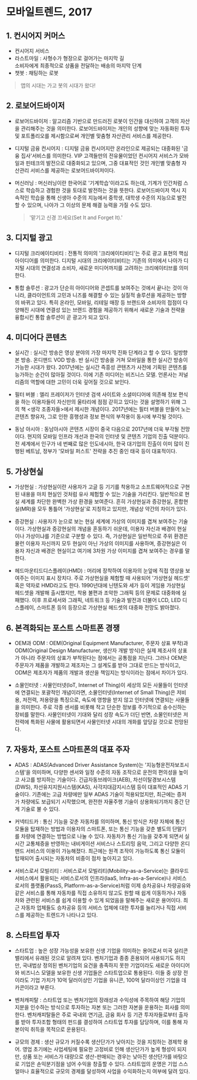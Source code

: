 # 모바일트렌드, 2017
## 1. 컨시어지 커머스
- 컨시어지 서비스
- 라스트마일 : 사형수가 형장으로 걸어가는 마지막 길  
  소비자에게 최종적으로 상품을 전달하는 배송의 마지막 단계
- 챗봇 : 채팅하는 로봇

> 앱의 시대는 가고 봇의 시대가 왔다!

## 2. 로보어드바이저
- 로보어드바이저
  : 알고리즘 기반으로 만드러진 로봇이 인간을 대신하여 고객의 자산을 관리해주는 것을 의미한다. 로보어드바이저는 개인의 성향에 맞는 자동화된 투자 및 포트폴리오를 제시함으로써 개인별 맞춤형 자산관리 서비스를 제공한다.

- 디지털 금융 컨시어지
  : 디지털 금융 컨시어지란 온라인으로 제공되는 대중화된 '금융 집사'서비스를 의미한다. VIP 고객들만의 전유물이었던 컨시어지 서비스가 모바일과 핀테크의 발전으로 대중화되고 있으며, 그중 대표적인 것인 개인별 맞춤형 자산관리 서비스를 제공하는 로보어드바이저이다.

- 머신러닝
  : 머신러닝이란 한국어로 '기계학습'이라고도 하는데, 기계가 인간처럼 스스로 학습하고 경험한 것을 토대로 발전하는 것을 뜻한다. 로보어드바이저 역시 지속적인 학습을 통해 신생아 수준의 지능에서 중학생, 대학생 수준의 지능으로 발전할 수 있으며, 나아가 그 이상의 문제 해결 능력을 가질 수도 있다.

  > '맡기고 신경 끄세요(Set It and Forget It).'

## 3. 디지털 광고
- 디지털 크리에이티비티
  : 전통적 의미의 '크리에이티비티'는 주로 광고 표현의 핵심 아이디어를 의미한다. 디지털 시대의 크리에이티비티는 기존의 의미에서 나아가 디지털 시대의 연결성과 소비자, 새로운 미디어까지를 고려하는 크리에이티브를 의미한다.

- 통합 솔루션
  : 광고가 단순히 아이디어와 콘셉트를 보여주는 것에서 끝나는 것이 아니라, 클라이언트의 고민과 니즈를 해결할 수 있는 실질적 솔루션을 제공하는 방향의 바뀌고 있다. 특히 온라인, 모바일, 리테일 매장 등 브랜드와 소비자의 접점이 다양해진 시대에 연결성 있는 브랜드 경험을 제공하기 위해서 새로운 기술과 전략을 융합시킨 통합 솔루션이 곧 광고가 되고 있다.

## 4. 미디어다 콘텐츠
- 실시간
  : 실시간 방송은 영상 분야의 가장 마지막 진화 단계라고 할 수 있다. 일방향 본 방송. 온디맨드 VOD 방송. 반 실시간 방송을 거쳐 모바일을 통한 실시간 방송이 가능한 시대가 왔다. 2017년에는 실시간 즉흥성 콘텐츠가 사전에 기획된 콘텐츠를 능가하는 순간이 많아질 것이다. 이에 기존 미디어는 비즈니스 모델. 언론사는 저널리즘의 역할에 대한 고민이 더욱 깊어질 것으로 보인다.

- 필터 버블
  : 엘리 프레이저가 인터넷 검색 사이트와 소셜미디어에 의존해 정보 편식을 하는 이용자들이 자신만의 울타리에 점점 갇히고 있다는 것을 설명하기 위해 그의 책 <생각 조종자들>에서 제시한 개념이다. 2017년에는 필터 버블을 만들어 노는 콘텐츠 향유자, 그로 인한 흥행성과 정보 편식의 부작용이 동시에 부각될 것이다.

- 동남 아시아
  : 동남아시아 콘텐츠 시장이 중국 다음으로 2017년에 더욱 부각될 전망이다. 현지의 모바일 인프라 개선과 한국의 인터넷 및 콘텐츠 기업의 진출 덕분이다. 전 세계에서 인구가 네 번째로 많은 인도네시아, 한국 대기업의 진출이 이미 많이 진행된 베트남, 정부가 '모바일 퍼스트' 전략을 추진 중인 태국 등이 대표적이다.

## 5. 가상현실
- 가상현실
  : 가상현실이란 사용자가 고글 등 기기를 착용하고 소프트웨어적으로 구현된 내용을 마치 현실인 것처럼 유사 체험할 수 있는 기술을 가리킨다. 일반적으로 현실 세계를 차단한 완벽한 가상 환경을 보여준다. 흔히 가상현실과 증강현실, 혼합현실(MR)을 모두 통틀어 '가상현실'로 지칭하고 있지만, 개념상 약간의 차이가 있다.

- 증강현실
  : 사용자가 눈으로 보는 현실 세계에 가상의 이미지를 겹쳐 보여주는 기술이다. 가상현실과 증강현실의 개념을 혼동하기 쉬운데, 이용자 자신과 배경이 현실이나 가상이냐를 기준으로 구분할 수 있다. 즉, 가상현실은 일반적으로 주위 환경은 물런 이용자 자신까지 모두 현실이 아닌 가상의 이미지를 사용하며, 증강현실은 이용자 자신과 배경은 현실이고 여기에 3차원 가상 이미지를 겹쳐 보여주는 경우를 말한다.

- 헤드마운티드디스플레이(HMD)
  : 머리에 장착하여 이용자의 눈앞에 직접 영상을 보여주는 이미지 표시 장치다. 주로 가상현실을 체험할 때 사용되어 '가상현실 헤드셋' 혹은 약자로 HMD라고도 한다. 1990년대에 닌텐도와 세가 등이 게임용 가상현실 헤드셋을 개발해 출시했지만, 착용 불편과 조악한 그래픽 등의 문제로 대중화에 실패했다. 이후 프로세서와 그래픽, 네트워크 등 기술과 발전과 더불어 LCD, LED 디스플레이, 스마트폰 등의 등장으로 가상현실 헤드셋의 대중화 전망도 밝아졌다.

## 6. 본격화되는 포스트 스마트폰 경쟁
- OEM과 ODM
  : OEM(Original Equipment Manufacturer, 주문자 상표 부착)과 ODM(Original Design Manufacturer, 생산자 개발 방식)은 실제 제조사의 상표가 아니라 주문자의 상표가 부착된다는 점에서는 공통점을 지닌다. 그러나 OEM은 주문자가 제품을 개발하고 제조자는 그 설계도를 받아 그대로 만드는 방식이고, ODM은 제조자가 제품의 개발과 생산을 책임지는 방식이라는 점에서 차이가 있다.

- 소물인터넷
  : 사물인터넷(IoT, Internet of Thing)이 세상의 모든 사물들이 인터넷에 연결되는 포괄적인 개념이라면, 소물인터넷(Internet of Small Thing)은 저비용, 저전력, 저용량을 특징으로, 속도에 영향을 받지 않고 인터넷에 연결되는 사물들을 의미한다. 주로 각종 센서를 비롯해 작고 단순한 정보를 주기적으로 송수신하는 장비를 말한다. 사물인터넷이 기대와 달리 성장 속도가 더딘 반면, 소물인터넷은 저전력에 특화된 사물에 활용되면서 사물인터넷 시대의 개화를 앞당길 것으로 전망된다.

## 7. 자동차, 포스트 스마트폰의 대표 주자
- ADAS
  : ADAS(Advanced Driver Assistance System)는 '지능형운전자보조시스템'을 의미하며, 다양한 센서와 일정 수준의 자동 조작으로 운전의 편의성을 높이고 사고를 방지하는 기술이다. 긴급자동브레이크(AEB), 차선이탈경보시스템(DWS), 차선유지지원시스템(KAS), 사각지대감지시스템 등이 대표적인 ADAS 기술이다. 기존에는 고급 차량에만 일부 ADAS 기술이 적용되었지만, 최근에는 증저가 차량에도 보급되기 시작했으며, 완전한 자율주행 기술이 상용화되기까지 중간 단계 기술로 불 수 있다.

- 커넥티드카
  : 통신 기능을 갖춘 자동차를 의미하며, 통신 방식은 차량 자체에 통신 모듈을 탑재하는 방법과 이용자의 스마트폰, 또는 통신 기능을 갖춘 별도의 단말기를 차량에 연결하는 방법으로 나눌 수 있다. 자동차가 통신 기능을 갖추게 되면서 실시간 교통체증을 반영하는 내비게이션 서비스나 스트리밍 음악, 그리고 다양한 온디맨드 서비스의 이용이 가능해졌다. 최근에는 원격 조작이 가능하도록 통신 모듈이 탑재되어 출시되는 자동차의 비중이 점차 높아지고 있다.

- 서비스로서 모빌리티
  : 서비스로서 모빌리티(Mobility-as-a-Service)는 클라우드 서비스에서 활용되는 서비스로서의 인프라(IaaS, Infra-as-a-Service)나 서비스로서의 플랫폼(PassS, Platform-as-a-Service)처럼 이제 승차공유나 차량공유와 같은 서비스를 통해 자동차를 직접 소유하지 않고도 원할 때 쉽게 이동하거나 자동차와 관련된 서비스를 쉽게 이용할 수 있게 되었음을 말해주는 새로운 용어이다. 최근 자동차 업체들도 승차공유 등의 서비스 업체에 대한 투자를 늘리거나 직접 서비스를 제공하는 트렌드가 나타나고 있다.

## 8. 스타트업 투자
- 스타트업
  : 높은 성장 가능성을 보유한 신생 기업을 의미하는 용어로서 미국 실리콘밸리에서 유래된 것으로 알려져 있다. 벤처기업과 종종 혼용되어 사용되기도 하지만, 국내법상 정의된 벤처기업의 요건을 충족하지 못한 기업이라도 새로운 아이디어와 비즈니스 모델을 보유한 신생 기업들은 스타트업으로 통용된다. 이들 중 상장 전이라도 기업 가치가 10억 달러이상인 기업을 유니콘, 100억 달라이상인 기업을 데카콘이라고 부른다.

- 벤처캐피탈
  : 스타트업 또는 벤처기업의 장래성과 수익성에 주목하여 해당 기업의 지분을 인수하는 방식으로 투자하는 자본 또는 그러한 자본을 운용하는 회사를 의미한다. 벤처캐피탈들은 주로 국내외 연기금, 금융 회사 등 기관 투자자들로부터 출자를 받아 투자조합 형태의 펀드를 결성하여 스타트업 투자를 담당하며, 이를 통해 자본이익 취득을 목적으로 운용된다.

- 규모의 경제
  : 생산 규모가 커질수록 생산단가가 낮아지는 것을 지칭하는 경제학 용어. 영업 초기에는 사업세팅에 필요한 고정비로 인해 생산단가가 높게 형성이 되지만, 상품 또는 서비스가 대량으로 생산-판매되는 경우는 낮아진 생산단가를 바탕으로 기업은 손익분기점을 넘어 수익을 창출할 수 있다. 스타트업의 운명은 기업 스스 얼마나 효율적으로 규모의 경제를 달성하여 사업을 수익화하는지 여부에 달려 있다.
  
